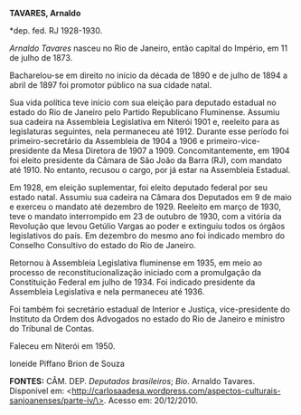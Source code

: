 **TAVARES, Arnaldo**

\*dep. fed. RJ 1928-1930.

*Arnaldo Tavares* nasceu no Rio de Janeiro, então capital do Império, em
11 de julho de 1873.

Bacharelou-se em direito no início da década de 1890 e de julho de 1894
a abril de 1897 foi promotor público na sua cidade natal.

Sua vida política teve início com sua eleição para deputado estadual no
estado do Rio de Janeiro pelo Partido Republicano Fluminense. Assumiu
sua cadeira na Assembleia Legislativa em Niterói 1901 e, reeleito para
as legislaturas seguintes, nela permaneceu até 1912. Durante esse
período foi primeiro-secretário da Assembleia de 1904 a 1906 e
primeiro-vice-presidente da Mesa Diretora de 1907 a 1909.
Concomitantemente, em 1904 foi eleito presidente da Câmara de São João
da Barra (RJ), com mandato até 1910. No entanto, recusou o cargo, por já
estar na Assembleia Estadual.

Em 1928, em eleição suplementar, foi eleito deputado federal por seu
estado natal. Assumiu sua cadeira na Câmara dos Deputados em 9 de maio e
exerceu o mandato até dezembro de 1929. Reeleito em março de 1930, teve
o mandato interrompido em 23 de outubro de 1930, com a vitória da
Revolução que levou Getúlio Vargas ao poder e extinguiu todos os órgãos
legislativos do país. Em dezembro do mesmo ano foi indicado membro do
Conselho Consultivo do estado do Rio de Janeiro.

Retornou à Assembleia Legislativa fluminense em 1935, em meio ao
processo de reconstitucionalização iniciado com a promulgação da
Constituição Federal em julho de 1934. Foi indicado presidente da
Assembleia Legislativa e nela permaneceu até 1936.

Foi também foi secretário estadual de Interior e Justiça,
vice-presidente do Instituto da Ordem dos Advogados no estado do Rio de
Janeiro e ministro do Tribunal de Contas.

Faleceu em Niterói em 1950.

Ioneide Piffano Brion de Souza

**FONTES:** CÂM. DEP. *Deputados brasileiros*; *Bio*. Arnaldo Tavares.
Disponível em:
\<http://carlosaadesa.wordpress.com/aspectos-culturais-sanjoanenses/parte-iv/\>.
Acesso em: 20/12/2010.
